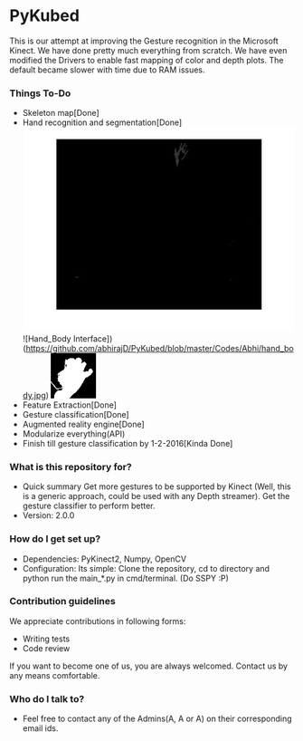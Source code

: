 # PyKubed
This is our attempt at improving the Gesture recognition in the Microsoft Kinect. We have done pretty much everything from scratch. 
We have even modified the Drivers to enable fast mapping of color and depth plots. The default became slower with time due to RAM issues.

### Things To-Do #
- Skeleton map[Done]
- Hand recognition and segmentation[Done]
    ![Segmented Hand](https://github.com/abhirajD/PyKubed/blob/master/Images/hand1.jpg)
    ![Hand_Body Interface])(https://github.com/abhirajD/PyKubed/blob/master/Codes/Abhi/hand_body.jpg)
    ![Filtered Hand](https://github.com/abhirajD/PyKubed/blob/master/Images/openhand.png)
- Feature Extraction[Done]
- Gesture classification[Done]
- Augmented reality engine[Done]
- Modularize everything(API)
- Finish till gesture classification by 1-2-2016[Kinda Done]

### What is this repository for? ###

* Quick summary
    Get more gestures to be supported by Kinect (Well, this is a generic approach, could be used with any Depth streamer). Get the gesture classifier to perform better.
* Version: 2.0.0

### How do I get set up? ###

* Dependencies: PyKinect2, Numpy, OpenCV
* Configuration:
Its simple: Clone the repository, cd to directory and python run the main_*.py in cmd/terminal. (Do SSPY :P)

### Contribution guidelines ###
We appreciate contributions in following forms:

- Writing tests
- Code review

If you want to become one of us, you are always welcomed. Contact us by any means comfortable.

### Who do I talk to? ###
* Feel free to contact any of the Admins(A, A or A) on their corresponding email ids.